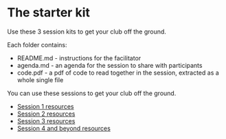 # The starter kit

Use these 3 session kits to get your club off the ground.

Each folder contains:
 - README.md - instructions for the facilitator
 - agenda.md - an agenda for the session to share with participants
 - code.pdf - a pdf of code to read together in the session, extracted as a whole single file

You can use these sessions to get your club off the ground.

* [Session 1 resources](https://github.com/CodeReadingClubs/Resources/tree/trunk/StarterKit/Session1)
* [Session 2 resources](https://github.com/CodeReadingClubs/Resources/tree/trunk/StarterKit/Session2)
* [Session 3 resources](https://github.com/CodeReadingClubs/Resources/tree/trunk/StarterKit/Session3)
* [Session 4 and beyond resources](https://github.com/CodeReadingClubs/Resources/tree/trunk/StarterKit/Session4-and-beyond)

